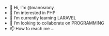 - 👋 Hi, I’m @manosrony
- 👀 I’m interested in PHP
- 🌱 I’m currently learning LARAVEL
- 💞️ I’m looking to collaborate on PROGRAMMING
- 📫 How to reach me ...

<!---
manosrony/manosrony is a ✨ special ✨ repository because its `README.md` (this file) appears on your GitHub profile.
You can click the Preview link to take a look at your changes.
--->
